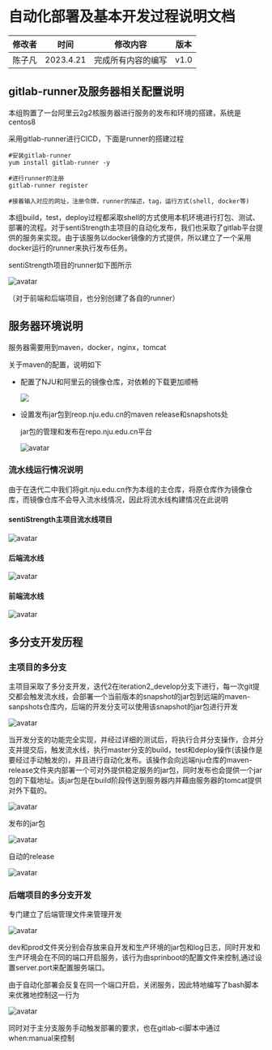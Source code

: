 # 自动化部署及基本开发过程说明文档

| 修改者 | 时间      | 修改内容           | 版本 |
| ------ | --------- | ------------------ | ---- |
| 陈子凡 | 2023.4.21 | 完成所有内容的编写 | v1.0 |

## gitlab-runner及服务器相关配置说明

本组购置了一台阿里云2g2核服务器进行服务的发布和环境的搭建，系统是centos8

采用gitlab-runner进行CICD，下面是runner的搭建过程

~~~shell
#安装gitlab-runner
yum install gitlab-runner -y

#进行runner的注册
gitlab-runner register

#接着输入对应的网址，注册令牌，runner的描述，tag，运行方式(shell, docker等)
~~~

本组build，test，deploy过程都采取shell的方式使用本机环境进行打包、测试、部署的流程。对于sentiStrength主项目的自动化发布，我们也采取了gitlab平台提供的服务来实现。由于该服务以docker镜像的方式提供，所以建立了一个采用docker运行的runner来执行发布任务。

sentiStrength项目的runner如下图所示

![avatar](./asserts/创建的gitlab-runner.png)

（对于前端和后端项目，也分别创建了各自的runner）



## 服务器环境说明

服务器需要用到maven，docker，nginx，tomcat

关于maven的配置，说明如下

- 配置了NJU和阿里云的镜像仓库，对依赖的下载更加顺畅

  ![](./asserts/设置阿里云镜像仓库和nju进行仓库.png)



- 设置发布jar包到reop.nju.edu.cn的maven release和snapshots处

  jar包的管理和发布在repo.nju.edu.cn平台
  
  ![avatar](./asserts/通过nju管理和发布jar包.png)



### 流水线运行情况说明

由于在迭代二中我们将git.nju.edu.cn作为本组的主仓库，将原仓库作为镜像仓库，而镜像仓库不会导入流水线情况，因此将流水线构建情况在此说明

#### sentiStrength主项目流水线项目

![avatar](./asserts/主项目流水线.png)

#### 后端流水线

![avatar](./asserts/后端流水线.png)

#### 前端流水线

![avatar](./asserts/前端流水线.png)





## 多分支开发历程

### 主项目的多分支

主项目采取了多分支开发，迭代2在iteration2_develop分支下进行，每一次git提交都会触发流水线，会部署一个当前版本的snapshot的jar包到远端的maven-sanpshots仓库内，后端的开发分支可以使用该snapshot的jar包进行开发

![avatar](./asserts/maven-snapshots_jar包.png)

当开发分支的功能完全实现，并经过详细的测试后，将执行合并分支操作，合并分支并提交后，触发流水线，执行master分支的build，test和deploy操作(该操作是要经过手动触发的)，并且进行自动化发布。该操作会向远端nju仓库的maven-release文件夹内部署一个可对外提供稳定服务的jar包，同时发布也会提供一个jar包的下载地址。该jar包是在build阶段传送到服务器内并藉由服务器的tomcat提供对外下载的。



![avatar](./asserts/在远程仓库发布了我们的jar包.png)

发布的jar包

![avatar](./asserts/发布的jar包.png)



自动的release

![avatar](./asserts/自动化release.png)



### 后端项目的多分支开发

专门建立了后端管理文件来管理开发

![avatar](./asserts/后端的资源归纳.png)

dev和prod文件夹分别会存放来自开发和生产环境的jar包和log日志，同时开发和生产环境会在不同的端口开启服务，该行为由sprinboot的配置文件来控制,通过设置server.port来配置服务端口。

由于自动化部署会反复在同一个端口开启，关闭服务，因此特地编写了bash脚本来优雅地控制这一行为

![avatar](./asserts/服务开启关闭重启脚本.png)

同时对于主分支服务手动触发部署的要求，也在gitlab-ci脚本中通过when:manual来控制